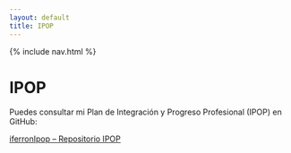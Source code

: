 ```yaml
---
layout: default
title: IPOP
---
```


{% include nav.html %}

# IPOP

Puedes consultar mi Plan de Integración y Progreso Profesional (IPOP) en GitHub:

[iferronIpop – Repositorio IPOP](https://github.com/ismaelferron/iferronIpop.git)
